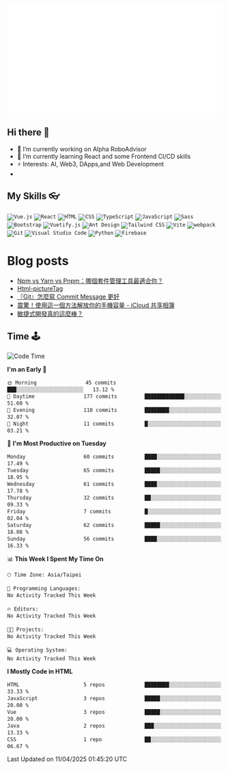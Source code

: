 ![Welcome](./svg/welcome.svg)

## Hi there 👋

- 🔭 I’m currently working on Alpha RoboAdvisor
- 🌱 I’m currently learning React and some Frontend CI/CD skills
- ⚡ Interests: AI, Web3, DApps,and Web Development
-

## My Skills 👓

<div>
	<code><img width="50" src="https://user-images.githubusercontent.com/25181517/117448124-a2da9800-af3e-11eb-85d2-bd1b69b65603.png" alt="Vue.js" title="Vue.js"/></code>
	<code><img width="50" src="https://user-images.githubusercontent.com/25181517/183897015-94a058a6-b86e-4e42-a37f-bf92061753e5.png" alt="React" title="React"/></code>
	<code><img width="50" src="https://user-images.githubusercontent.com/25181517/192158954-f88b5814-d510-4564-b285-dff7d6400dad.png" alt="HTML" title="HTML"/></code>
	<code><img width="50" src="https://user-images.githubusercontent.com/25181517/183898674-75a4a1b1-f960-4ea9-abcb-637170a00a75.png" alt="CSS" title="CSS"/></code>
	<code><img width="50" src="https://user-images.githubusercontent.com/25181517/183890598-19a0ac2d-e88a-4005-a8df-1ee36782fde1.png" alt="TypeScript" title="TypeScript"/></code>
	<code><img width="50" src="https://user-images.githubusercontent.com/25181517/117447155-6a868a00-af3d-11eb-9cfe-245df15c9f3f.png" alt="JavaScript" title="JavaScript"/></code>
	<code><img width="50" src="https://user-images.githubusercontent.com/25181517/192158956-48192682-23d5-4bfc-9dfb-6511ade346bc.png" alt="Sass" title="Sass"/></code>
	<code><img width="50" src="https://user-images.githubusercontent.com/25181517/183898054-b3d693d4-dafb-4808-a509-bab54cf5de34.png" alt="Bootstrap" title="Bootstrap"/></code>
	<code><img width="50" src="https://github.com/marwin1991/profile-technology-icons/assets/136815194/50c63e54-074f-494b-b786-01eb7870c927" alt="Vuetify.js" title="Vuetify.js"/></code>
	<code><img width="50" src="https://user-images.githubusercontent.com/25181517/190887795-99cb0921-e57f-430b-a111-e165deedaa36.png" alt="Ant Design" title="Ant Design"/></code>
	<code><img width="50" src="https://user-images.githubusercontent.com/25181517/202896760-337261ed-ee92-4979-84c4-d4b829c7355d.png" alt="Tailwind CSS" title="Tailwind CSS"/></code>
	<code><img width="50" src="https://github-production-user-asset-6210df.s3.amazonaws.com/62091613/261395532-b40892ef-efb8-4b0e-a6b5-d1cfc2f3fc35.png" alt="Vite" title="Vite"/></code>
	<code><img width="50" src="https://user-images.githubusercontent.com/25181517/187955008-981340e6-b4cc-441b-80cf-7a5e94d29e7e.png" alt="webpack" title="webpack"/></code>
	<code><img width="50" src="https://user-images.githubusercontent.com/25181517/192108372-f71d70ac-7ae6-4c0d-8395-51d8870c2ef0.png" alt="Git" title="Git"/></code>
	<code><img width="50" src="https://user-images.githubusercontent.com/25181517/192108891-d86b6220-e232-423a-bf5f-90903e6887c3.png" alt="Visual Studio Code" title="Visual Studio Code"/></code>
	<code><img width="50" src="https://user-images.githubusercontent.com/25181517/183423507-c056a6f9-1ba8-4312-a350-19bcbc5a8697.png" alt="Python" title="Python"/></code>
	<code><img width="50" src="https://user-images.githubusercontent.com/25181517/189716855-2c69ca7a-5149-4647-936d-780610911353.png" alt="Firebase" title="Firebase"/></code>
</div>

# Blog posts

<!-- BLOG-POST-LIST:START -->
- [Npm vs Yarn vs Pnpm：哪個套件管理工具最適合你？](https://colinchiu87.github.io/posts/Other-nodePackageManagers/)
- [Html-pictureTag](https://colinchiu87.github.io/posts/Html-pictureTag/)
- [『Git』怎麼寫 Commit Message 更好](https://colinchiu87.github.io/posts/Git-commitMessage/)
- [震驚！使用這一個方法解放你的手機容量 - iCloud 共享相簿](https://colinchiu87.github.io/posts/Iphone-sharedAlbum/)
- [敏捷式開發真的這麼棒？](https://colinchiu87.github.io/posts/Other-agile/)
<!-- BLOG-POST-LIST:END -->

## Time 🕹

<!--START_SECTION:waka-->
![Code Time](http://img.shields.io/badge/Code%20Time-6%20hrs%2016%20mins-blue)

**I'm an Early 🐤** 

```text
🌞 Morning                45 commits          ███░░░░░░░░░░░░░░░░░░░░░░   13.12 % 
🌆 Daytime                177 commits         █████████████░░░░░░░░░░░░   51.60 % 
🌃 Evening                110 commits         ████████░░░░░░░░░░░░░░░░░   32.07 % 
🌙 Night                  11 commits          █░░░░░░░░░░░░░░░░░░░░░░░░   03.21 % 
```
📅 **I'm Most Productive on Tuesday** 

```text
Monday                   60 commits          ████░░░░░░░░░░░░░░░░░░░░░   17.49 % 
Tuesday                  65 commits          █████░░░░░░░░░░░░░░░░░░░░   18.95 % 
Wednesday                61 commits          ████░░░░░░░░░░░░░░░░░░░░░   17.78 % 
Thursday                 32 commits          ██░░░░░░░░░░░░░░░░░░░░░░░   09.33 % 
Friday                   7 commits           █░░░░░░░░░░░░░░░░░░░░░░░░   02.04 % 
Saturday                 62 commits          █████░░░░░░░░░░░░░░░░░░░░   18.08 % 
Sunday                   56 commits          ████░░░░░░░░░░░░░░░░░░░░░   16.33 % 
```


📊 **This Week I Spent My Time On** 

```text
🕑︎ Time Zone: Asia/Taipei

💬 Programming Languages: 
No Activity Tracked This Week

🔥 Editors: 
No Activity Tracked This Week

🐱‍💻 Projects: 
No Activity Tracked This Week

💻 Operating System: 
No Activity Tracked This Week
```

**I Mostly Code in HTML** 

```text
HTML                     5 repos             ████████░░░░░░░░░░░░░░░░░   33.33 % 
JavaScript               3 repos             █████░░░░░░░░░░░░░░░░░░░░   20.00 % 
Vue                      3 repos             █████░░░░░░░░░░░░░░░░░░░░   20.00 % 
Java                     2 repos             ███░░░░░░░░░░░░░░░░░░░░░░   13.33 % 
CSS                      1 repo              ██░░░░░░░░░░░░░░░░░░░░░░░   06.67 % 
```




 Last Updated on 11/04/2025 01:45:20 UTC
<!--END_SECTION:waka-->

<!--
**ColinChiu87/ColinChiu87** is a ✨ _special_ ✨ repository because its `README.md` (this file) appears on your GitHub profile.

Here are some ideas to get you started:

- 🔭 I’m currently working on ...
- 🌱 I’m currently learning ...
- 👯 I’m looking to collaborate on ...
- 🤔 I’m looking for help with ...
- 💬 Ask me about ...
- 📫 How to reach me: ...
- 😄 Pronouns: ...
- ⚡ Fun fact: ...
-->
